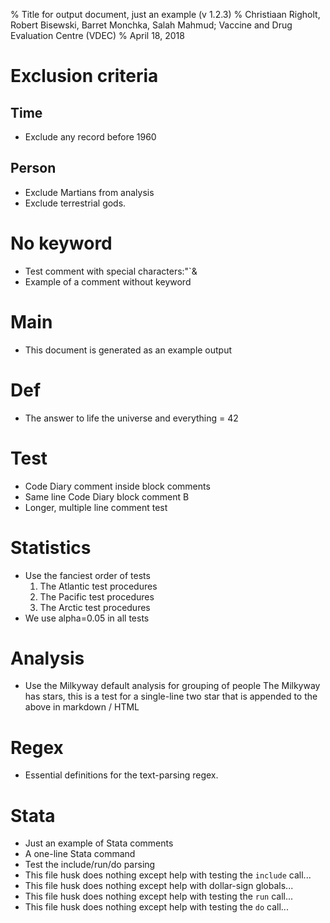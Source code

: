 % Title for output document, just an example (v 1.2.3)
% Christiaan Righolt, Robert Bisewski, Barret Monchka, Salah Mahmud; Vaccine and Drug Evaluation Centre (VDEC)
% April 18, 2018

# Exclusion criteria

## Time
* Exclude any record before 1960

## Person
* Exclude Martians from analysis
* Exclude terrestrial gods.

# No keyword
* Test comment with special characters:"`&
* Example of a comment without keyword

# Main
* This document is generated as an example output

# Def
* The answer to life the universe and everything = 42

# Test
* Code Diary comment inside block comments
* Same line Code Diary block comment B
* Longer, multiple line comment test

# Statistics
* Use the fanciest order of tests
  1. The Atlantic test procedures
  2. The Pacific test procedures
  3. The Arctic test procedures
* We use alpha=0.05 in all tests

# Analysis
* Use the Milkyway default analysis for grouping of people
  The Milkyway has stars, this is a test for a single-line two star that is appended to the above in markdown / HTML

# Regex
* Essential definitions for the text-parsing regex.

# Stata
* Just an example of Stata comments
* A one-line Stata command
* Test the include/run/do parsing
* This file husk does nothing except help with testing the `include` call...
* This file husk does nothing except help with dollar-sign globals...
* This file husk does nothing except help with testing the `run` call...
* This file husk does nothing except help with testing the `do` call...
